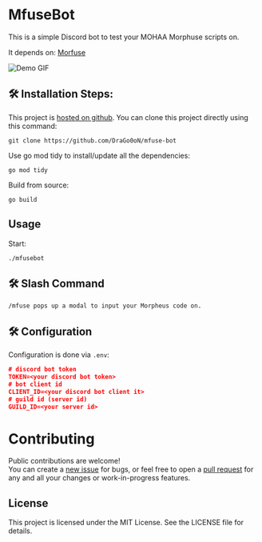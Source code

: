 # MfuseBot
This is a simple Discord bot to test your MOHAA Morphuse scripts on.

It depends on: [Morfuse](https://github.com/morfuse/morfuse)

![Demo GIF](https://i.ibb.co/MN1PZ9w/demo.gif)
## 🛠️ Installation Steps:

This project is [hosted on github](https://github.com/DraGo0oN/mfuse-bot). You can clone this project directly using this command:

```
git clone https://github.com/DraGo0oN/mfuse-bot
```

Use go mod tidy to install/update all the dependencies:
```
go mod tidy
```

Build from source:
```
go build
```

## Usage
Start:
```
./mfusebot
```

## 🛠️ Slash Command

```
/mfuse pops up a modal to input your Morpheus code on.
```

## 🛠️ Configuration

Configuration is done via `.env`:

```json
# discord bot token
TOKEN=<your discord bot token>
# bot client id
CLIENT_ID=<your discord bot client it>
# guild id (server id)
GUILD_ID=<your server id>
```

# Contributing
Public contributions are welcome!  
You can create a [new issue](https://github.com/DraGo0oN/mfuse-bot/issues/new) for bugs, or feel free to open a [pull request](https://github.com/DraGo0oN/mfuse-bot/pulls) for any and all your changes or work-in-progress features.

## License

This project is licensed under the MIT License. See the LICENSE file for details.